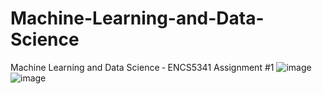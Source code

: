 # Machine-Learning-and-Data-Science
Machine Learning and Data Science ‐ ENCS5341 Assignment #1
![image](https://github.com/Rama1972001/Machine-Learning-and-Data-Science/assets/110572038/fa244f3e-469f-4cc2-a879-05f85f169901)
![image](https://github.com/Rama1972001/Machine-Learning-and-Data-Science/assets/110572038/702641d4-6856-4335-9e3e-58864e496956)
